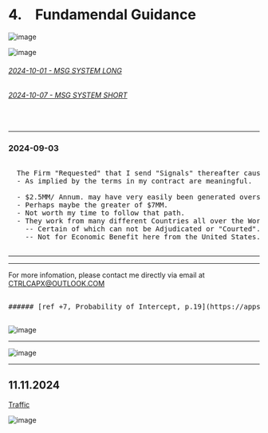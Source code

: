 # 4. &ensp; Fundamendal Guidance

![image](https://github.com/user-attachments/assets/d358f1d8-bec3-4cd0-af75-1b9c46e868c1)

![image](https://github.com/user-attachments/assets/65677fa3-92b9-4687-b343-e5b934a11c22)

###### [2024-10-01 - MSG SYSTEM LONG](https://github.com/user-attachments/files/17719479/2024-10-01-.SIGNAL.ONLY.pdf)

###### [2024-10-07 - MSG SYSTEM SHORT](https://github.com/user-attachments/files/17719570/2024-10-08-SHORT-SIGNAL.pdf)



</br>

--- 

###   2024-09-03

<pre>
  
  The Firm "Requested" that I send "Signals" thereafter causing concern(s).
  - As implied by the terms in my contract are meaningful.
  
  - $2.5MM/ Annum. may have very easily been generated overseas.
  - Perhaps maybe the greater of $7MM.
  - Not worth my time to follow that path.
  - They work from many different Countries all over the World.
    -- Certain of which can not be Adjudicated or "Courted".
    -- Not for Economic Benefit here from the United States.
    
</pre>


---
--- 



For more infomation, please contact me directly via email at CTRLCAPX@OUTLOOK.COM

<pre>

###### [ref +7, Probability of Intercept, p.19](https://apps.dtic.mil/sti/tr/pdf/ADA464771.pdf)

</pre>

![image](https://github.com/user-attachments/assets/4fa21201-e181-4352-94d6-7e70b60eb94a)

---

![image](https://github.com/user-attachments/assets/7f4a93e5-93af-44f9-92e2-538685bdf29e)

---

## 11.11.2024

[Traffic](https://github.com/user-attachments/files/17724692/Traffic_CTRLcapX_Strategy-Metrics.pdf)


![image](https://github.com/user-attachments/assets/1ddc8063-cd44-4773-8888-69abae61b517)
